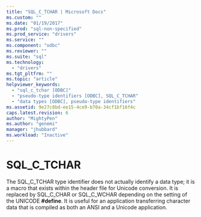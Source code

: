 ```yaml
---
title: "SQL_C_TCHAR | Microsoft Docs"
ms.custom: ""
ms.date: "01/19/2017"
ms.prod: "sql-non-specified"
ms.prod_service: "drivers"
ms.service: ""
ms.component: "odbc"
ms.reviewer: ""
ms.suite: "sql"
ms.technology: 
  - "drivers"
ms.tgt_pltfrm: ""
ms.topic: "article"
helpviewer_keywords: 
  - "sql_c_tchar [ODBC]"
  - "pseudo-type identifiers [ODBC], SQL_C_TCHAR"
  - "data types [ODBC], pseudo-type identifiers"
ms.assetid: 9e27c8bd-ee15-4ce9-b70a-34cf1bf16f4c
caps.latest.revision: 6
author: "MightyPen"
ms.author: "genemi"
manager: "jhubbard"
ms.workload: "Inactive"
---
```

# SQL_C_TCHAR
The SQL_C_TCHAR type identifier does not actually identify a data type; it is a macro that exists within the header file for Unicode conversion. It is replaced by SQL_C_CHAR or SQL_C_WCHAR depending on the setting of the UNICODE **#define**. It is useful for an application transferring character data that is compiled as both an ANSI and a Unicode application.
